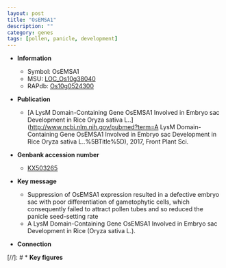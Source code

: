 ```yaml
---
layout: post
title: "OsEMSA1"
description: ""
category: genes
tags: [pollen, panicle, development]
---
```


* **Information**  
    + Symbol: OsEMSA1  
    + MSU: [LOC_Os10g38040](http://rice.uga.edu/cgi-bin/ORF_infopage.cgi?orf=LOC_Os10g38040)  
    + RAPdb: [Os10g0524300](http://rapdb.dna.affrc.go.jp/viewer/gbrowse_details/irgsp1?name=Os10g0524300)  

* **Publication**  
    + [A LysM Domain-Containing Gene OsEMSA1 Involved in Embryo sac Development in Rice Oryza sativa L..](http://www.ncbi.nlm.nih.gov/pubmed?term=A LysM Domain-Containing Gene OsEMSA1 Involved in Embryo sac Development in Rice Oryza sativa L..%5BTitle%5D), 2017, Front Plant Sci.

* **Genbank accession number**  
    + [KX503265](http://www.ncbi.nlm.nih.gov/nuccore/KX503265)

* **Key message**  
    + Suppression of OsEMSA1 expression resulted in a defective embryo sac with poor differentiation of gametophytic cells, which consequently failed to attract pollen tubes and so reduced the panicle seed-setting rate
    + A LysM Domain-Containing Gene OsEMSA1 Involved in Embryo sac Development in Rice (Oryza sativa L.).

* **Connection**  

[//]: # * **Key figures**  



